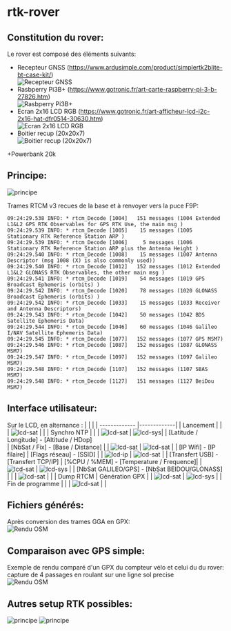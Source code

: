 # **rtk-rover**

## Constitution du rover:
Le rover est composé des éléments suivants:
* Recepteur GNSS (https://www.ardusimple.com/product/simplertk2blite-bt-case-kit/)<br>
![Recepteur GNSS](http://blueb.fr/RTK/docs/Photos/github/reduced/antenne.jpg)
* Rasbperry Pi3B+ (https://www.gotronic.fr/art-carte-raspberry-pi-3-b-27826.htm)<br>
![Rasbperry Pi3B+](http://blueb.fr/RTK/docs/Photos/github/reduced/Pi3.jpg)
* Ecran 2x16 LCD RGB (https://www.gotronic.fr/art-afficheur-lcd-i2c-2x16-hat-dfr0514-30630.htm)<br>
![Ecran 2x16 LCD RGB](http://blueb.fr/RTK/docs/Photos/github/reduced/lcd.jpg)
* Boitier recup (20x20x7)<br>
![Boitier recup (20x20x7)](http://blueb.fr/RTK/docs/Photos/github/reduced/boitier2-A.jpg)

+Powerbank 20k<br>

## Principe:
![principe](http://blueb.fr/RTK/docs/github/RTK-v1.png)

Trames RTCM v3 recues de la base et à renvoyer vers la puce F9P:
```
09:24:29.538 INFO: * rtcm_Decode [1004]   151 messages (1004 Extended L1&L2 GPS RTK Observables for GPS RTK Use, the main msg ) 
09:24:29.539 INFO: * rtcm_Decode [1005]    15 messages (1005 Stationary RTK Reference Station ARP ) 
09:24:29.539 INFO: * rtcm_Decode [1006]     5 messages (1006 Stationary RTK Reference Station ARP plus the Antenna Height ) 
09:24:29.540 INFO: * rtcm_Decode [1008]    15 messages (1007 Antenna Descriptor (msg 1008 (X) is also commonly used)) 
09:24:29.540 INFO: * rtcm_Decode [1012]   152 messages (1012 Extended L1&L2 GLONASS RTK Observables, the other main msg ) 
09:24:29.541 INFO: * rtcm_Decode [1019]    54 messages (1019 GPS Broadcast Ephemeris (orbits) ) 
09:24:29.542 INFO: * rtcm_Decode [1020]    78 messages (1020 GLONASS Broadcast Ephemeris (orbits) ) 
09:24:29.542 INFO: * rtcm_Decode [1033]    15 messages (1033 Receiver and Antenna Descriptors) 
09:24:29.543 INFO: * rtcm_Decode [1042]    50 messages (1042 BDS Satellite Ephemeris Data) 
09:24:29.544 INFO: * rtcm_Decode [1046]    60 messages (1046 Galileo I/NAV Satellite Ephemeris Data) 
09:24:29.545 INFO: * rtcm_Decode [1077]   152 messages (1077 GPS MSM7) 
09:24:29.546 INFO: * rtcm_Decode [1087]   152 messages (1087 GLONASS MSM7) 
09:24:29.547 INFO: * rtcm_Decode [1097]   152 messages (1097 Galileo MSM7) 
09:24:29.548 INFO: * rtcm_Decode [1107]   152 messages (1107 SBAS MSM7) 
09:24:29.548 INFO: * rtcm_Decode [1127]   151 messages (1127 BeiDou MSM7) 
```
## Interface utilisateur:
Sur le LCD, en alternance :
|         |            |
| ------------- |-------------| 
| Lancement |  |
| ![lcd-sat](http://blueb.fr/RTK/docs/github/LCDv2/LCD-INIT.jpg)     |  | 
| Synchro NTP  |  |
| ![lcd-sat](http://blueb.fr/RTK/docs/github/LCDv2/LCD-NTPIN.jpg)    | ![lcd-sys](http://blueb.fr/RTK/docs/github/LCDv2/LCD-NTPOUT.jpg)| 
| [Latitude / Longitude] - [Altitude / HDop]<br>                     | [NbSat / Fix] - [Base / Distance] |
| ![lcd-sat](http://blueb.fr/RTK/docs/github/LCDv2/LCD-LATLON.jpg)   | ![lcd-sat](http://blueb.fr/RTK/docs/github/LCDv2/LCD-BASE.jpg)  |
| [IP Wifi] - [IP filaire]                                           | [Flags réseau] - [SSID] |
| ![lcd-ip](http://blueb.fr/RTK/docs/github/LCDv2/LCD-IP.jpg)        | ![lcd-sat](http://blueb.fr/RTK/docs/github/LCDv2/LCD-SSID.jpg) |
| [Transfert USB] - [Transfert TCP/IP]                               | [%CPU / %MEM] - [Temperature / Frequence]|
| ![lcd-sat](http://blueb.fr/RTK/docs/github/LCDv2/LCD-TRAFIC.jpg)   | ![lcd-sys](http://blueb.fr/RTK/docs/github/LCDv2/LCD-CPU.jpg) |
| [NbSat GALILEO/GPS] - [NbSat BEIDOU/GLONASS]                       | |
| ![lcd-sat](http://blueb.fr/RTK/docs/github/LCDv2/LCD-CONST.jpg)    | |
| Dump RTCM                                                          | Génération GPX                                  |
| ![lcd-sat](http://blueb.fr/RTK/docs/github/LCDv2/LCD-RTCM.jpg)     | ![lcd-sys](http://blueb.fr/RTK/docs/github/LCDv2/LCD-GPX.jpg) | 
| Fin de programme                                                   |                                  |
| ![lcd-sat](http://blueb.fr/RTK/docs/github/LCDv2/LCD-END.jpg)      | | 

## Fichiers générés:
Après conversion des trames GGA en GPX:<br>
![Rendu OSM](http://blueb.fr/RTK/docs/Photos/github/reduced/osm.png)

## Comparaison avec GPS simple:
Exemple de rendu comparé d'un GPX du compteur vélo et celui du du rover: capture de 4 passages en roulant sur une ligne sol precise<br>
![Rendu OSM](http://blueb.fr/RTK/docs/github/CompareGPS-RTK.png)

## Autres setup RTK possibles:
![principe](http://blueb.fr/RTK/docs/github/RTK-v2.png)
![principe](http://blueb.fr/RTK/docs/github/RTK-v3.png)
